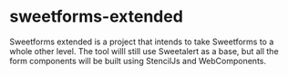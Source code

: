 # sweetforms-extended
Sweetforms extended is a project that intends to take Sweetforms to a whole other level. The tool willl still use Sweetalert as a base, but all the form components will be built using StencilJs and WebComponents.
